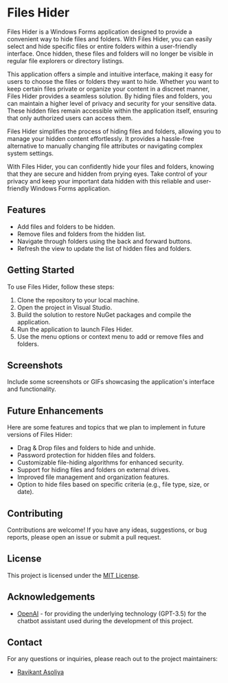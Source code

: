 # Files Hider

Files Hider is a Windows Forms application designed to provide a convenient way to hide files and folders. With Files Hider, you can easily select and hide specific files or entire folders within a user-friendly interface. Once hidden, these files and folders will no longer be visible in regular file explorers or directory listings.

This application offers a simple and intuitive interface, making it easy for users to choose the files or folders they want to hide. Whether you want to keep certain files private or organize your content in a discreet manner, Files Hider provides a seamless solution. By hiding files and folders, you can maintain a higher level of privacy and security for your sensitive data. These hidden files remain accessible within the application itself, ensuring that only authorized users can access them.

Files Hider simplifies the process of hiding files and folders, allowing you to manage your hidden content effortlessly. It provides a hassle-free alternative to manually changing file attributes or navigating complex system settings.

With Files Hider, you can confidently hide your files and folders, knowing that they are secure and hidden from prying eyes. Take control of your privacy and keep your important data hidden with this reliable and user-friendly Windows Forms application.

## Features

- Add files and folders to be hidden.
- Remove files and folders from the hidden list.
- Navigate through folders using the back and forward buttons.
- Refresh the view to update the list of hidden files and folders.

## Getting Started

To use Files Hider, follow these steps:

1. Clone the repository to your local machine.
2. Open the project in Visual Studio.
3. Build the solution to restore NuGet packages and compile the application.
4. Run the application to launch Files Hider.
5. Use the menu options or context menu to add or remove files and folders.

## Screenshots

Include some screenshots or GIFs showcasing the application's interface and functionality.

## Future Enhancements

Here are some features and topics that we plan to implement in future versions of Files Hider:

- Drag & Drop files and folders to hide and unhide.
- Password protection for hidden files and folders.
- Customizable file-hiding algorithms for enhanced security.
- Support for hiding files and folders on external drives.
- Improved file management and organization features.
- Option to hide files based on specific criteria (e.g., file type, size, or date).

## Contributing

Contributions are welcome! If you have any ideas, suggestions, or bug reports, please open an issue or submit a pull request.

## License

This project is licensed under the [MIT License](LICENSE).

## Acknowledgements

- [OpenAI](https://openai.com/) - for providing the underlying technology (GPT-3.5) for the chatbot assistant used during the development of this project.

## Contact

For any questions or inquiries, please reach out to the project maintainers:

- [Ravikant Asoliya](mailto:ravikant.asoliya@gmail.com)
